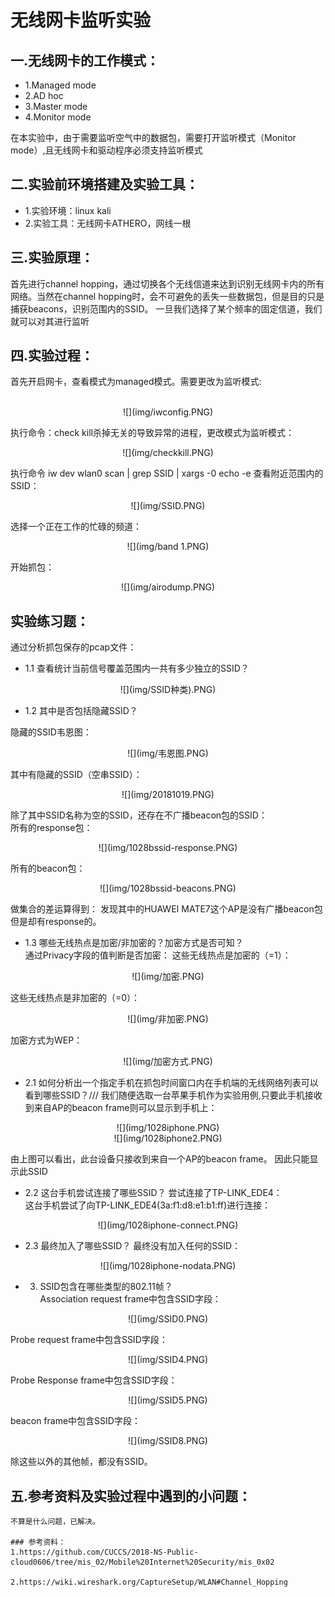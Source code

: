 # 无线网卡监听实验

## 一.无线网卡的工作模式：</br>
- 1.Managed mode
- 2.AD hoc
- 3.Master mode
- 4.Monitor mode

在本实验中，由于需要监听空气中的数据包，需要打开监听模式（Monitor mode）,且无线网卡和驱动程序必须支持监听模式</br>

## 二.实验前环境搭建及实验工具：</br>
- 1.实验环境：linux kali
- 2.实验工具：无线网卡ATHERO，网线一根

## 三.实验原理：</br>
首先进行channel hopping，通过切换各个无线信道来达到识别无线网卡内的所有网络。当然在channel hopping时，会不可避免的丢失一些数据包，但是目的只是捕获beacons，识别范围内的SSID。
一旦我们选择了某个频率的固定信道，我们就可以对其进行监听

## 四.实验过程：</br>
首先开启网卡，查看模式为managed模式。需要更改为监听模式:</br>
</br>

<center>
![](img/iwconfig.PNG)
</center>

执行命令：check kill杀掉无关的导致异常的进程，更改模式为监听模式：

<center>
![](img/checkkill.PNG)
</center>

执行命令
    iw dev wlan0 scan | grep SSID | xargs -0 echo -e
查看附近范围内的SSID：</br>
<center>
![](img/SSID.PNG)
</center>

选择一个正在工作的忙碌的频道：

<center>
![](img/band 1.PNG)
</center>

开始抓包：
<center>
![](img/airodump.PNG)
</center>

## 实验练习题：</br> 
通过分析抓包保存的pcap文件：</br>
- 1.1 查看统计当前信号覆盖范围内一共有多少独立的SSID？</br>
<center>
![](img/SSID种类).PNG)
</center>

- 1.2 其中是否包括隐藏SSID？</br>

隐藏的SSID韦恩图：
<center>
![](img/韦恩图.PNG)
</center>

其中有隐藏的SSID（空串SSID）：</br>
<center>
![](img/20181019.PNG)
</center>

除了其中SSID名称为空的SSID，还存在不广播beacon包的SSID：<br/>
所有的response包：
<center>
![](img/1028bssid-response.PNG)
</center>

所有的beacon包：
<center>
![](img/1028bssid-beacons.PNG)
</center>

做集合的差运算得到：
发现其中的HUAWEI MATE7这个AP是没有广播beacon包但是却有response的。

- 1.3 哪些无线热点是加密/非加密的？加密方式是否可知？</br>
通过Privacy字段的值判断是否加密：
这些无线热点是加密的（=1）：</br>
<center>
![](img/加密.PNG)
</center>

这些无线热点是非加密的（=0）：</br>
<center>
![](img/非加密.PNG)
</center>

加密方式为WEP：</br>
<center>
![](img/加密方式.PNG)
</center>

- 2.1 如何分析出一个指定手机在抓包时间窗口内在手机端的无线网络列表可以看到哪些SSID？///
我们随便选取一台苹果手机作为实验用例,只要此手机接收到来自AP的beacon frame则可以显示到手机上：</br>

<center>
![](img/1028iphone.PNG)
</center>

<center>
![](img/1028iphone2.PNG)
</center>

由上图可以看出，此台设备只接收到来自一个AP的beacon frame。
因此只能显示此SSID
- 2.2 这台手机尝试连接了哪些SSID？
尝试连接了TP-LINK_EDE4：<br/>
这台手机尝试了向TP-LINK_EDE4(3a:f1:d8:e1:b1:ff)进行连接：<br/>
<center>
![](img/1028iphone-connect.PNG)
</center>

- 2.3 最终加入了哪些SSID？
最终没有加入任何的SSID：
<center>
![](img/1028iphone-nodata.PNG)
</center>

- 3. SSID包含在哪些类型的802.11帧？</br>
Association request frame中包含SSID字段：
<center>
![](img/SSID0.PNG)
</center>

Probe request frame中包含SSID字段：
<center>
![](img/SSID4.PNG)
</center>

Probe Response frame中包含SSID字段：
<center>
![](img/SSID5.PNG)
</center>

beacon frame中包含SSID字段：
<center>
![](img/SSID8.PNG)
</center>

除这些以外的其他帧，都没有SSID。

## 五.参考资料及实验过程中遇到的小问题：</br>
~~~刚刚开始做实验的时候，无法识别到无线网卡，会报一个请求忙碌的错误，不知道是不是本身不支持某些功能/驱动（猜测不支持USB3.0）？~~~
不算是什么问题，已解决。

### 参考资料：
1.https://github.com/CUCCS/2018-NS-Public-cloud0606/tree/mis_02/Mobile%20Internet%20Security/mis_0x02

2.https://wiki.wireshark.org/CaptureSetup/WLAN#Channel_Hopping